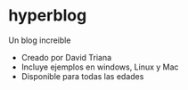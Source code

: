 # hyperblog
Un blog increible

* Creado por David Triana
* Incluye ejemplos en windows, Linux y Mac
* Disponible para todas las edades
